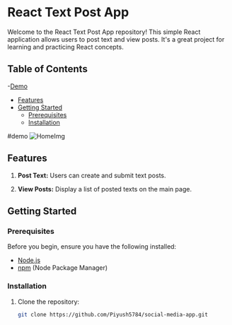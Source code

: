# React Text Post App

Welcome to the React Text Post App repository! This simple React application allows users to post text and view posts. It's a great project for learning and practicing React concepts.

## Table of Contents
-[Demo](#demo)
- [Features](#features)
- [Getting Started](#getting-started)
  - [Prerequisites](#prerequisites)
  - [Installation](#installation)

#demo
![HomeImg](https://github.com/Piyush5784/social-media-app/assets/105655779/c3eed0a6-f3fe-478a-b64a-429cf1aa2aa8)

## Features

1. **Post Text:**
   Users can create and submit text posts.

2. **View Posts:**
   Display a list of posted texts on the main page.

## Getting Started

### Prerequisites

Before you begin, ensure you have the following installed:

- [Node.js](https://nodejs.org/)
- [npm](https://www.npmjs.com/) (Node Package Manager)

### Installation

1. Clone the repository:
   ```bash
   git clone https://github.com/Piyush5784/social-media-app.git
